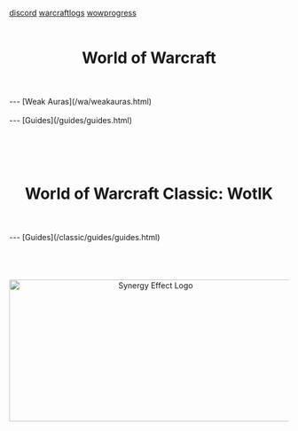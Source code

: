 [discord](https://www.discord.gg/MV6PquD) [warcraftlogs](https://www.warcraftlogs.com/guild/id/20096) [wowprogress](https://www.wowprogress.com/guild/eu/blackrock/Synergy+Effect)
<br/><br/>

<h1 style="text-align-last: center">World of Warcraft</h1>
<br/><br/>
--- [Weak Auras](/wa/weakauras.html)
<br/><br/>
--- [Guides](/guides/guides.html)
<br/><br/><br/><br/><br/>
<h1 style="text-align-last: center">World of Warcraft Classic: WotlK</h1>
<!--<br/><br/>-->
<!--- [Weak Auras](/wa/weakauras.html)-->
<br/><br/>
--- [Guides](/classic/guides/guides.html)
<br/><br/><br/><br/><br/>
<div align="center">
    <img src="https://i.imgur.com/nR3YuZq.jpg" alt="Synergy Effect Logo" width="512" height="256">
</div>
